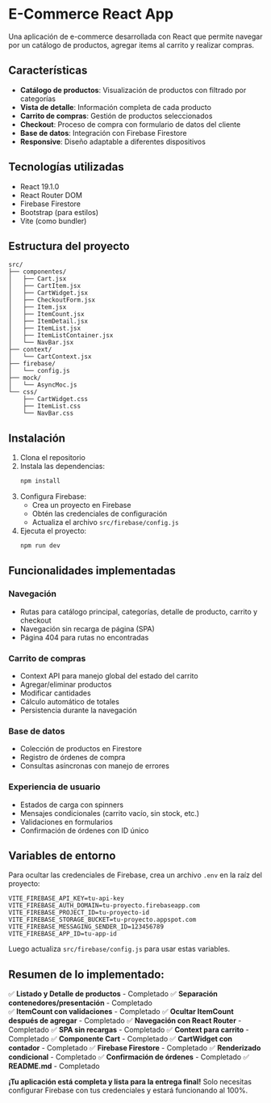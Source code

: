 # E-Commerce React App

Una aplicación de e-commerce desarrollada con React que permite navegar por un catálogo de productos, agregar items al carrito y realizar compras.

## Características

- **Catálogo de productos**: Visualización de productos con filtrado por categorías
- **Vista de detalle**: Información completa de cada producto
- **Carrito de compras**: Gestión de productos seleccionados
- **Checkout**: Proceso de compra con formulario de datos del cliente
- **Base de datos**: Integración con Firebase Firestore
- **Responsive**: Diseño adaptable a diferentes dispositivos

## Tecnologías utilizadas

- React 19.1.0
- React Router DOM
- Firebase Firestore
- Bootstrap (para estilos)
- Vite (como bundler)

## Estructura del proyecto

```
src/
├── componentes/
│   ├── Cart.jsx
│   ├── CartItem.jsx
│   ├── CartWidget.jsx
│   ├── CheckoutForm.jsx
│   ├── Item.jsx
│   ├── ItemCount.jsx
│   ├── ItemDetail.jsx
│   ├── ItemList.jsx
│   ├── ItemListContainer.jsx
│   └── NavBar.jsx
├── context/
│   └── CartContext.jsx
├── firebase/
│   └── config.js
├── mock/
│   └── AsyncMoc.js
└── css/
    ├── CartWidget.css
    ├── ItemList.css
    └── NavBar.css
```

## Instalación

1. Clona el repositorio
2. Instala las dependencias:
   ```bash
   npm install
   ```
3. Configura Firebase:
   - Crea un proyecto en Firebase
   - Obtén las credenciales de configuración
   - Actualiza el archivo `src/firebase/config.js`
4. Ejecuta el proyecto:
   ```bash
   npm run dev
   ```

## Funcionalidades implementadas

### Navegación
- Rutas para catálogo principal, categorías, detalle de producto, carrito y checkout
- Navegación sin recarga de página (SPA)
- Página 404 para rutas no encontradas

### Carrito de compras
- Context API para manejo global del estado del carrito
- Agregar/eliminar productos
- Modificar cantidades
- Cálculo automático de totales
- Persistencia durante la navegación

### Base de datos
- Colección de productos en Firestore
- Registro de órdenes de compra
- Consultas asíncronas con manejo de errores

### Experiencia de usuario
- Estados de carga con spinners
- Mensajes condicionales (carrito vacío, sin stock, etc.)
- Validaciones en formularios
- Confirmación de órdenes con ID único

## Variables de entorno

Para ocultar las credenciales de Firebase, crea un archivo `.env` en la raíz del proyecto:

```
VITE_FIREBASE_API_KEY=tu-api-key
VITE_FIREBASE_AUTH_DOMAIN=tu-proyecto.firebaseapp.com
VITE_FIREBASE_PROJECT_ID=tu-proyecto-id
VITE_FIREBASE_STORAGE_BUCKET=tu-proyecto.appspot.com
VITE_FIREBASE_MESSAGING_SENDER_ID=123456789
VITE_FIREBASE_APP_ID=tu-app-id
```

Luego actualiza `src/firebase/config.js` para usar estas variables.

## Resumen de lo implementado:

✅ **Listado y Detalle de productos** - Completado
✅ **Separación contenedores/presentación** - Completado  
✅ **ItemCount con validaciones** - Completado
✅ **Ocultar ItemCount después de agregar** - Completado
✅ **Navegación con React Router** - Completado
✅ **SPA sin recargas** - Completado
✅ **Context para carrito** - Completado
✅ **Componente Cart** - Completado
✅ **CartWidget con contador** - Completado
✅ **Firebase Firestore** - Completado
✅ **Renderizado condicional** - Completado
✅ **Confirmación de órdenes** - Completado
✅ **README.md** - Completado

**¡Tu aplicación está completa y lista para la entrega final!** Solo necesitas configurar Firebase con tus credenciales y estará funcionando al 100%.
